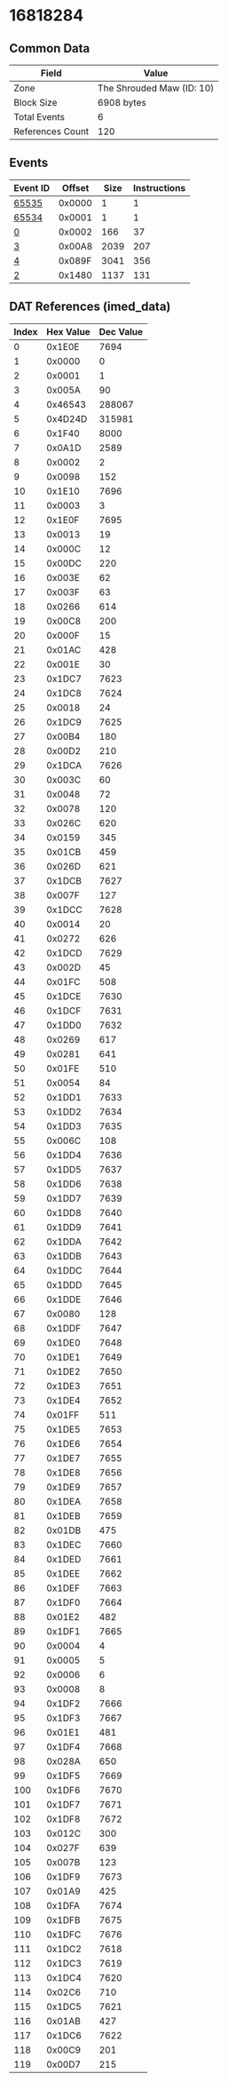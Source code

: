 # 16818284

## Common Data

| Field            | Value                     |
|------------------|---------------------------|
| Zone             | The Shrouded Maw (ID: 10) |
| Block Size       | 6908 bytes                |
| Total Events     | 6                         |
| References Count | 120                       |

## Events

| Event ID            | Offset   |   Size |   Instructions |
|---------------------|----------|--------|----------------|
| [65535](./65535.md) | 0x0000   |      1 |              1 |
| [65534](./65534.md) | 0x0001   |      1 |              1 |
| [0](./0.md)         | 0x0002   |    166 |             37 |
| [3](./3.md)         | 0x00A8   |   2039 |            207 |
| [4](./4.md)         | 0x089F   |   3041 |            356 |
| [2](./2.md)         | 0x1480   |   1137 |            131 |

## DAT References (imed_data)

|   Index | Hex Value   |   Dec Value |
|---------|-------------|-------------|
|       0 | 0x1E0E      |        7694 |
|       1 | 0x0000      |           0 |
|       2 | 0x0001      |           1 |
|       3 | 0x005A      |          90 |
|       4 | 0x46543     |      288067 |
|       5 | 0x4D24D     |      315981 |
|       6 | 0x1F40      |        8000 |
|       7 | 0x0A1D      |        2589 |
|       8 | 0x0002      |           2 |
|       9 | 0x0098      |         152 |
|      10 | 0x1E10      |        7696 |
|      11 | 0x0003      |           3 |
|      12 | 0x1E0F      |        7695 |
|      13 | 0x0013      |          19 |
|      14 | 0x000C      |          12 |
|      15 | 0x00DC      |         220 |
|      16 | 0x003E      |          62 |
|      17 | 0x003F      |          63 |
|      18 | 0x0266      |         614 |
|      19 | 0x00C8      |         200 |
|      20 | 0x000F      |          15 |
|      21 | 0x01AC      |         428 |
|      22 | 0x001E      |          30 |
|      23 | 0x1DC7      |        7623 |
|      24 | 0x1DC8      |        7624 |
|      25 | 0x0018      |          24 |
|      26 | 0x1DC9      |        7625 |
|      27 | 0x00B4      |         180 |
|      28 | 0x00D2      |         210 |
|      29 | 0x1DCA      |        7626 |
|      30 | 0x003C      |          60 |
|      31 | 0x0048      |          72 |
|      32 | 0x0078      |         120 |
|      33 | 0x026C      |         620 |
|      34 | 0x0159      |         345 |
|      35 | 0x01CB      |         459 |
|      36 | 0x026D      |         621 |
|      37 | 0x1DCB      |        7627 |
|      38 | 0x007F      |         127 |
|      39 | 0x1DCC      |        7628 |
|      40 | 0x0014      |          20 |
|      41 | 0x0272      |         626 |
|      42 | 0x1DCD      |        7629 |
|      43 | 0x002D      |          45 |
|      44 | 0x01FC      |         508 |
|      45 | 0x1DCE      |        7630 |
|      46 | 0x1DCF      |        7631 |
|      47 | 0x1DD0      |        7632 |
|      48 | 0x0269      |         617 |
|      49 | 0x0281      |         641 |
|      50 | 0x01FE      |         510 |
|      51 | 0x0054      |          84 |
|      52 | 0x1DD1      |        7633 |
|      53 | 0x1DD2      |        7634 |
|      54 | 0x1DD3      |        7635 |
|      55 | 0x006C      |         108 |
|      56 | 0x1DD4      |        7636 |
|      57 | 0x1DD5      |        7637 |
|      58 | 0x1DD6      |        7638 |
|      59 | 0x1DD7      |        7639 |
|      60 | 0x1DD8      |        7640 |
|      61 | 0x1DD9      |        7641 |
|      62 | 0x1DDA      |        7642 |
|      63 | 0x1DDB      |        7643 |
|      64 | 0x1DDC      |        7644 |
|      65 | 0x1DDD      |        7645 |
|      66 | 0x1DDE      |        7646 |
|      67 | 0x0080      |         128 |
|      68 | 0x1DDF      |        7647 |
|      69 | 0x1DE0      |        7648 |
|      70 | 0x1DE1      |        7649 |
|      71 | 0x1DE2      |        7650 |
|      72 | 0x1DE3      |        7651 |
|      73 | 0x1DE4      |        7652 |
|      74 | 0x01FF      |         511 |
|      75 | 0x1DE5      |        7653 |
|      76 | 0x1DE6      |        7654 |
|      77 | 0x1DE7      |        7655 |
|      78 | 0x1DE8      |        7656 |
|      79 | 0x1DE9      |        7657 |
|      80 | 0x1DEA      |        7658 |
|      81 | 0x1DEB      |        7659 |
|      82 | 0x01DB      |         475 |
|      83 | 0x1DEC      |        7660 |
|      84 | 0x1DED      |        7661 |
|      85 | 0x1DEE      |        7662 |
|      86 | 0x1DEF      |        7663 |
|      87 | 0x1DF0      |        7664 |
|      88 | 0x01E2      |         482 |
|      89 | 0x1DF1      |        7665 |
|      90 | 0x0004      |           4 |
|      91 | 0x0005      |           5 |
|      92 | 0x0006      |           6 |
|      93 | 0x0008      |           8 |
|      94 | 0x1DF2      |        7666 |
|      95 | 0x1DF3      |        7667 |
|      96 | 0x01E1      |         481 |
|      97 | 0x1DF4      |        7668 |
|      98 | 0x028A      |         650 |
|      99 | 0x1DF5      |        7669 |
|     100 | 0x1DF6      |        7670 |
|     101 | 0x1DF7      |        7671 |
|     102 | 0x1DF8      |        7672 |
|     103 | 0x012C      |         300 |
|     104 | 0x027F      |         639 |
|     105 | 0x007B      |         123 |
|     106 | 0x1DF9      |        7673 |
|     107 | 0x01A9      |         425 |
|     108 | 0x1DFA      |        7674 |
|     109 | 0x1DFB      |        7675 |
|     110 | 0x1DFC      |        7676 |
|     111 | 0x1DC2      |        7618 |
|     112 | 0x1DC3      |        7619 |
|     113 | 0x1DC4      |        7620 |
|     114 | 0x02C6      |         710 |
|     115 | 0x1DC5      |        7621 |
|     116 | 0x01AB      |         427 |
|     117 | 0x1DC6      |        7622 |
|     118 | 0x00C9      |         201 |
|     119 | 0x00D7      |         215 |
